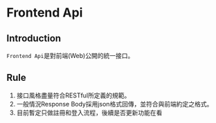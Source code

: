 # Frontend Api

## Introduction

`Frontend Api`是對前端(Web)公開的統一接口。

## Rule

1. 接口風格盡量符合RESTful所定義的規範。
2. 一般情況Response Body採用json格式回傳，並符合與前端約定之格式。
3. 目前暫定只做註冊和登入流程，後續是否更新功能在看
